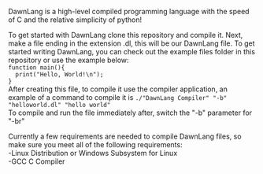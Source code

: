 DawnLang is a high-level compiled programming language with the speed of C and the relative simplicity of python!  
  
To get started with DawnLang clone this repository and compile it. Next, make a file ending in the extension .dl, this will be our DawnLang file. To get started writing DawnLang, you can check out the example files folder in this repository or use the example below:  
`function main(){`  
`  print("Hello, World!\n");`  
`}`  
After creating this file, to compile it use the compiler application, an example of a command to compile it is `./"DawnLang Compiler" "-b" "helloworld.dl" "hello world"`  
To compile and run the file immediately after, switch the "-b" parameter for "-br"  

Currently a few requirements are needed to compile DawnLang files, so make sure you meet all of the following requirements:  
  -Linux Distribution or Windows Subsystem for Linux  
  -GCC C Compiler  
